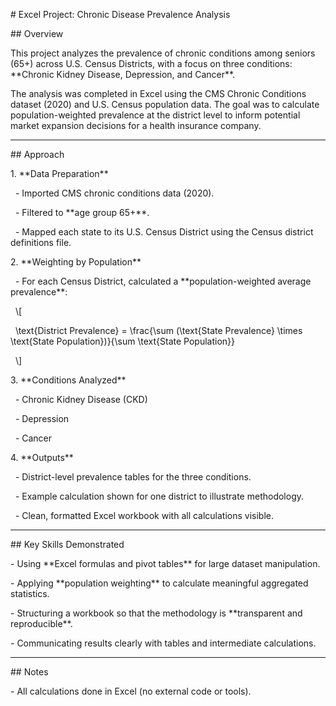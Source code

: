 \# Excel Project: Chronic Disease Prevalence Analysis



\## Overview

This project analyzes the prevalence of chronic conditions among seniors (65+) across U.S. Census Districts, with a focus on three conditions: \*\*Chronic Kidney Disease, Depression, and Cancer\*\*.  

The analysis was completed in Excel using the CMS Chronic Conditions dataset (2020) and U.S. Census population data. The goal was to calculate population-weighted prevalence at the district level to inform potential market expansion decisions for a health insurance company.



---



\## Approach

1\. \*\*Data Preparation\*\*  

&nbsp;  - Imported CMS chronic conditions data (2020).  

&nbsp;  - Filtered to \*\*age group 65+\*\*.  

&nbsp;  - Mapped each state to its U.S. Census District using the Census district definitions file.  



2\. \*\*Weighting by Population\*\*  

&nbsp;  - For each Census District, calculated a \*\*population-weighted average prevalence\*\*:  

&nbsp;    \\\[

&nbsp;    \\text{District Prevalence} = \\frac{\\sum (\\text{State Prevalence} \\times \\text{State Population})}{\\sum \\text{State Population}}

&nbsp;    \\]  



3\. \*\*Conditions Analyzed\*\*  

&nbsp;  - Chronic Kidney Disease (CKD)  

&nbsp;  - Depression  

&nbsp;  - Cancer  



4\. \*\*Outputs\*\*  

&nbsp;  - District-level prevalence tables for the three conditions.  

&nbsp;  - Example calculation shown for one district to illustrate methodology.  

&nbsp;  - Clean, formatted Excel workbook with all calculations visible.



---



\## Key Skills Demonstrated

\- Using \*\*Excel formulas and pivot tables\*\* for large dataset manipulation.  

\- Applying \*\*population weighting\*\* to calculate meaningful aggregated statistics.  

\- Structuring a workbook so that the methodology is \*\*transparent and reproducible\*\*.  

\- Communicating results clearly with tables and intermediate calculations.  



---



\## Notes 

\- All calculations done in Excel (no external code or tools).  

